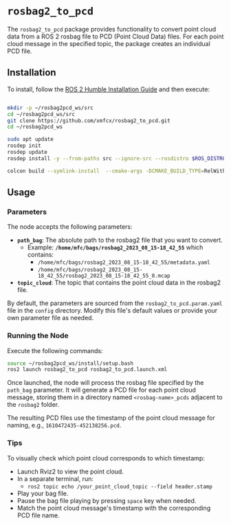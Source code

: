 # `rosbag2_to_pcd`

The `rosbag2_to_pcd` package provides functionality to convert point cloud data from a ROS 2 rosbag file to PCD (Point
Cloud Data) files.
For each point cloud message in the specified topic, the package creates an individual PCD file.

## Installation

To install, follow the [ROS 2 Humble Installation Guide](https://docs.ros.org/en/humble/Installation/Ubuntu-Install-Debians.html) and then execute:

```bash

mkdir -p ~/rosbag2pcd_ws/src
cd ~/rosbag2pcd_ws/src
git clone https://github.com/xmfcx/rosbag2_to_pcd.git
cd ~/rosbag2pcd_ws

sudo apt update
rosdep init
rosdep update
rosdep install -y --from-paths src --ignore-src --rosdistro $ROS_DISTRO

colcon build --symlink-install  --cmake-args -DCMAKE_BUILD_TYPE=RelWithDebInfo -DCMAKE_EXPORT_COMPILE_COMMANDS=1
```

## Usage

### Parameters

The node accepts the following parameters:

- **`path_bag`**: The absolute path to the rosbag2 file that you want to convert.
    - Example: **`/home/mfc/bags/rosbag2_2023_08_15-18_42_55`** which contains:
        - `/home/mfc/bags/rosbag2_2023_08_15-18_42_55/metadata.yaml`
        - `/home/mfc/bags/rosbag2_2023_08_15-18_42_55/rosbag2_2023_08_15-18_42_55_0.mcap`
- **`topic_cloud`**: The topic that contains the point cloud data in the rosbag2 file.

By default, the parameters are sourced from the `rosbag2_to_pcd.param.yaml` file in the `config` directory.
Modify this file's default values or provide your own parameter file as needed.

### Running the Node

Execute the following commands:

```bash
source ~/rosbag2pcd_ws/install/setup.bash
ros2 launch rosbag2_to_pcd rosbag2_to_pcd.launch.xml
```

Once launched, the node will process the rosbag file specified by the `path_bag` parameter.
It will generate a PCD file for each point cloud message, storing them in a directory named `<rosbag-name>_pcds` adjacent to the `rosbag2` folder.

The resulting PCD files use the timestamp of the point cloud message for naming, e.g., `1610472435-452138256.pcd`.

### Tips

To visually check which point cloud corresponds to which timestamp:
- Launch Rviz2 to view the point cloud.
- In a separate terminal, run:
   - `ros2 topic echo /your_point_cloud_topic --field header.stamp `
- Play your bag file.
- Pause the bag file playing by pressing `space` key when needed.
- Match the point cloud message's timestamp with the corresponding PCD file name.
